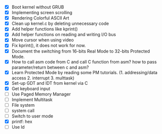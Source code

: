 - [x] Boot kernel without GRUB
- [x] Implementing screen scrolling
- [x] Rendering Colorful ASCII Art
- [x] Clean up kernel.c by deleting unnecessary code
- [x] Add helper functions like kprint()
- [x] Add helper functions on reading and writing I/O bus
- [x] Move cursor when using video
- [x] Fix kprint(), it does not work for now.
- [x] Document the switching from 16-bits Real Mode to 32-bits Protected Mode.
- [x] How to call asm code from C and call C function from asm? how to pass parameter/return between c and asm?
- [x] Learn Protected Mode by reading some PM tutorials. (1. addressing/data access 2. interrupt 3. multtask)
- [x] Set-up GDT and IDT from kernel via C
- [x] Get keyboard input
- [ ] Use Paged Memory Manager
- [ ] Implement Multitask
- [ ] File system
- [ ] system call
- [ ] Switch to user mode
- [x] printf: hex
- [ ] Use ld
